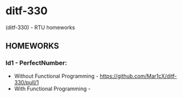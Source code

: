 # ditf-330
(ditf-330) - RTU homeworks
## HOMEWORKS
### ld1 - PerfectNumber:
  - Without Functional Programming - https://github.com/Mar1cX/ditf-330/pull/1
  - With Functional Programming - 
